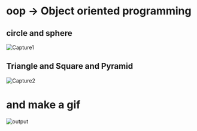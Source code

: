 # oop -> Object oriented programming
## circle and sphere
![Capture1](https://github.com/kiyakeynia8/python_class_NY/assets/118113533/79f8a3cd-e15a-461e-a787-8b180227a226)
## Triangle and Square and Pyramid
![Capture2](https://github.com/kiyakeynia8/python_class_NY/assets/118113533/7be1020c-3fd5-44d4-86b0-2757741490c4)

# and make a gif
![output](https://github.com/kiyakeynia8/python_class_NY/assets/118113533/636df922-9bb4-494e-8bfa-28a4fde17a8d)
